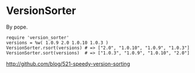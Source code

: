 VersionSorter
=============

By pope.

    require 'version_sorter'
    versions = %w( 1.0.9 2.0 1.0.10 1.0.3 )
    VersionSorter.rsort(versions) # => ["2.0", "1.0.10", "1.0.9", "1.0.3"]
    VersionSorter.sort(versions)  # => ["1.0.3", "1.0.9", "1.0.10", "2.0"]

<http://github.com/blog/521-speedy-version-sorting>
